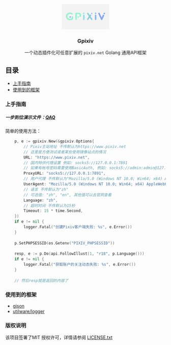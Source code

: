 <p align="center">
  <a href="https://github.com/ClarkQAQ/gpixiv">
    <img src="images/logo.png" alt="Logo" width="150" height="80">
  </a>

  <h3 align="center">Gpixiv</h3>
  <p align="center">
    一个动态插件化可任意扩展的 <code>pixiv.net</code> Golang 通用API框架
    <br />
  </p>
</p>

## 目录

- [上手指南](#上手指南)
- [使用到的框架](#使用到的框架)

### 上手指南


##### 一步到位演示文件：[QAQ](https://github.com/ClarkQAQ/gpixiv/tree/master/example/demo)

简单的使用方法：

```go
	p, e := gpixiv.New(&gpixiv.Options{
		// Pixiv主站地址 不传默认为https://www.pixiv.net
		// 这里是方便测试或者某些使用镜像站点的情况
		URL: "https://www.pixiv.net",
		// 国内特供代理设置 例如: socks5://127.0.0.1:7891
		// 如果有帐号密码需要使用BasicAuth, 例如: socks5://admin:admin@127.0.0.1:7891
		ProxyURL: "socks5://127.0.0.1:7891",
		// 用户代理 不传默认为"Mozilla/5.0 (Windows NT 10.0; Win64; x64) AppleWebKit/537.36 (KHTML, like Gecko) Chrome/80.0.3987.132 Safari/537.36"
		UserAgent: "Mozilla/5.0 (Windows NT 10.0; Win64; x64) AppleWebKit/537.36 (KHTML, like Gecko) Chrome/80.0.3987.132 Safari/537.36",
		// 语言 不传默认为"zh"
		// 可选值: "zh", "en", 其他值可以去官网查看
		Language: "zh",
		// 超时时间 不传默认为15秒
		Timeout: 15 * time.Second,
	})
	if e != nil {
		logger.Fatal("创建Pixiv客户端失败: %s", e.Error())
	}

    p.SetPHPSESSID(os.Getenv("PIXIV_PHPSESSID"))

 	resp, e := p.Do(api.FollowIllust(1, "r18", p.Language()))
	if e != nil {
		logger.Fatal("获取账户的关注动态失败: %s", e.Error())
	}

    // 然后resp就是返回的内容了
```

### 使用到的框架

- [gjson](https://github.com/tidwall/gjson)
- [utilware/logger](https://github.com/ClarkQAQ/utilware)

### 版权说明

该项目签署了MIT 授权许可，详情请参阅 [LICENSE.txt](https://github.com/shaojintian/Best_README_template/blob/master/LICENSE.txt)




